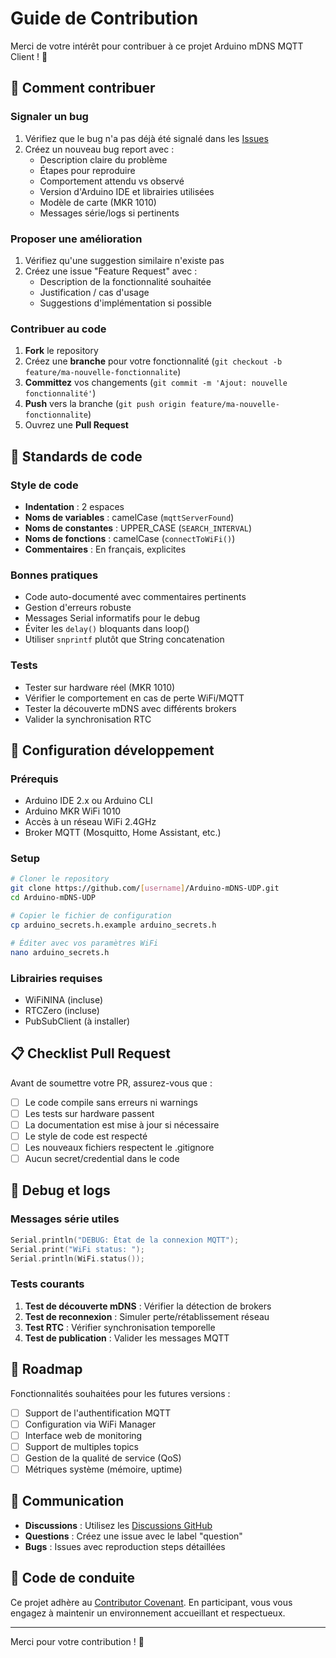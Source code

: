 # Guide de Contribution

Merci de votre intérêt pour contribuer à ce projet Arduino mDNS MQTT Client ! 🚀

## 🤝 Comment contribuer

### Signaler un bug

1. Vérifiez que le bug n'a pas déjà été signalé dans les [Issues](../../issues)
2. Créez un nouveau bug report avec :
   - Description claire du problème
   - Étapes pour reproduire
   - Comportement attendu vs observé
   - Version d'Arduino IDE et librairies utilisées
   - Modèle de carte (MKR 1010)
   - Messages série/logs si pertinents

### Proposer une amélioration

1. Vérifiez qu'une suggestion similaire n'existe pas
2. Créez une issue "Feature Request" avec :
   - Description de la fonctionnalité souhaitée
   - Justification / cas d'usage
   - Suggestions d'implémentation si possible

### Contribuer au code

1. **Fork** le repository
2. Créez une **branche** pour votre fonctionnalité (`git checkout -b feature/ma-nouvelle-fonctionnalite`)
3. **Committez** vos changements (`git commit -m 'Ajout: nouvelle fonctionnalité'`)
4. **Push** vers la branche (`git push origin feature/ma-nouvelle-fonctionnalite`)
5. Ouvrez une **Pull Request**

## 📝 Standards de code

### Style de code

- **Indentation** : 2 espaces
- **Noms de variables** : camelCase (`mqttServerFound`)
- **Noms de constantes** : UPPER_CASE (`SEARCH_INTERVAL`)
- **Noms de fonctions** : camelCase (`connectToWiFi()`)
- **Commentaires** : En français, explicites

### Bonnes pratiques

- Code auto-documenté avec commentaires pertinents
- Gestion d'erreurs robuste
- Messages Serial informatifs pour le debug
- Éviter les `delay()` bloquants dans loop()
- Utiliser `snprintf` plutôt que String concatenation

### Tests

- Tester sur hardware réel (MKR 1010)
- Vérifier le comportement en cas de perte WiFi/MQTT
- Tester la découverte mDNS avec différents brokers
- Valider la synchronisation RTC

## 🔧 Configuration développement

### Prérequis

- Arduino IDE 2.x ou Arduino CLI
- Arduino MKR WiFi 1010
- Accès à un réseau WiFi 2.4GHz
- Broker MQTT (Mosquitto, Home Assistant, etc.)

### Setup

```bash
# Cloner le repository
git clone https://github.com/[username]/Arduino-mDNS-UDP.git
cd Arduino-mDNS-UDP

# Copier le fichier de configuration
cp arduino_secrets.h.example arduino_secrets.h

# Éditer avec vos paramètres WiFi
nano arduino_secrets.h
```

### Librairies requises

- WiFiNINA (incluse)
- RTCZero (incluse)  
- PubSubClient (à installer)

## 📋 Checklist Pull Request

Avant de soumettre votre PR, assurez-vous que :

- [ ] Le code compile sans erreurs ni warnings
- [ ] Les tests sur hardware passent
- [ ] La documentation est mise à jour si nécessaire
- [ ] Le style de code est respecté
- [ ] Les nouveaux fichiers respectent le .gitignore
- [ ] Aucun secret/credential dans le code

## 🐛 Debug et logs

### Messages série utiles

```cpp
Serial.println("DEBUG: État de la connexion MQTT");
Serial.print("WiFi status: ");
Serial.println(WiFi.status());
```

### Tests courants

1. **Test de découverte mDNS** : Vérifier la détection de brokers
2. **Test de reconnexion** : Simuler perte/rétablissement réseau  
3. **Test RTC** : Vérifier synchronisation temporelle
4. **Test de publication** : Valider les messages MQTT

## 🎯 Roadmap

Fonctionnalités souhaitées pour les futures versions :

- [ ] Support de l'authentification MQTT
- [ ] Configuration via WiFi Manager
- [ ] Interface web de monitoring
- [ ] Support de multiples topics
- [ ] Gestion de la qualité de service (QoS)
- [ ] Métriques système (mémoire, uptime)

## 💬 Communication

- **Discussions** : Utilisez les [Discussions GitHub](../../discussions)
- **Questions** : Créez une issue avec le label "question"
- **Bugs** : Issues avec reproduction steps détaillées

## 📜 Code de conduite

Ce projet adhère au [Contributor Covenant](https://www.contributor-covenant.org/). En participant, vous vous engagez à maintenir un environnement accueillant et respectueux.

---

Merci pour votre contribution ! 🙏
